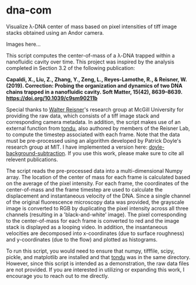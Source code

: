 # dna-com
Visualize λ-DNA center of mass based on pixel intensities of tiff image stacks obtained using an Andor camera.

Images here...

This script computes the center-of-mass of a λ-DNA trapped within a nanofluidic cavity over time. This project was inspired by the analysis completed in Section 3.2 of the following publication:

**Capaldi, X., Liu, Z., Zhang, Y., Zeng, L., Reyes-Lamothe, R., &amp; Reisner, W. (2019). Correction: Probing the organization and dynamics of two DNA chains trapped in a nanofluidic cavity. Soft Matter, 15(42), 8639–8639. https://doi.org/10.1039/c9sm90211b**

Special thanks to [Walter Reisner](http://www.physics.mcgill.ca/~reisner/)'s research group at McGill University for providing the raw data, which consists of a tiff image stack and corresponding camera metadata. In addition, the script makes use of an external function from [tondu](https://github.com/xcapaldi/tondu), also authored by members of the Reisner Lab, to compute the timestep associated with each frame. Note that the data must be pre-processed using an algorithm developed by Patrick Doyle's research group at MIT. I have implemented a version here: [doyle-background-subtraction](https://github.com/luccapaldi/doyle-background-subtraction). If you use this work, please make sure to cite all relevent publications.

The script reads the pre-processed data into a multi-dimensional Numpy array. The location of the center of mass for each frame is calculated based on the average of the pixel intensity. For each frame, the coordinates of the center-of-mass and the frame timestep are used to calculate the displacement and instantaneous velocity of the DNA. Since a single channel of the original fluorescence microscopy data was provided, the grayscale image is converted to RGB by duplicating the pixel intensity across all three channels (resulting in a 'black-and-white' image). The pixel corresponding to the center-of-mass for each frame is converted to red and the image stack is displayed as a looping video. In addition, the insantaneous velocities are decomposed into x-coordinates (due to surface roughness) and y-coordinates (due to the flow) and plotted as histograms.

To run this script, you would need to ensure that numpy, tifffile, scipy, pickle, and matplotlib are installed and that [tondu](https://github.com/xcapaldi/tondu) was in the same directory. However, since this script is intended as a demonstration, the raw data files are not provided. If you are interested in utilizing or expanding this work, I encourage you to reach out to me directly.
    





